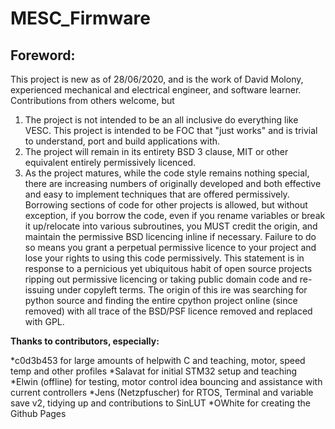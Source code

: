 # MESC_Firmware

## Foreword:
This project is new as of 28/06/2020, and is the work of David Molony, experienced mechanical and electrical engineer, and software learner.   
Contributions from others welcome, but 
1) The project is not intended to be an all inclusive do everything like VESC. This project is intended to be FOC that "just works" and is trivial to understand, port and build applications with.
2) The project will remain in its entirety BSD 3 clause, MIT or other equivalent entirely permissively licenced.
3) As the project matures, while the code style remains nothing special, there are increasing numbers of originally developed and both effective and easy to implement techniques that are offered permissively. Borrowing sections of code for other projects is allowed, but without exception, if you borrow the code, even if you rename variables or break it up/relocate into various subroutines, you MUST credit the origin, and maintain the permissive BSD licencing inline if necessary. Failure to do so means you grant a perpetual permissive licence to your project and lose your rights to using this code permissively. This statement is in response to a pernicious yet ubiquitous habit of open source projects ripping out permissive licencing or taking public domain code and re-issuing under copyleft terms. The origin of this ire was searching for python source and finding the entire cpython project online (since removed) with all trace of the BSD/PSF licence removed and replaced with GPL.

**Thanks to contributors, especially:**

*c0d3b453 for large amounts of helpwith C and teaching, motor, speed temp and other profiles
*Salavat for initial STM32 setup and teaching
*Elwin (offline) for testing, motor control idea bouncing and assistance with current controllers
*Jens (Netzpfuscher) for RTOS, Terminal and variable save v2, tidying up and contributions to SinLUT
*OWhite for creating the Github Pages